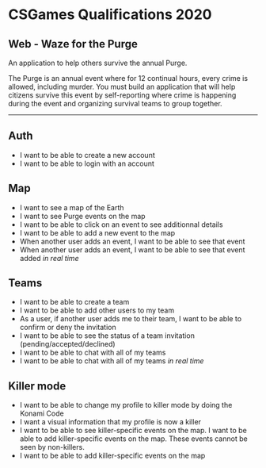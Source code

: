 # CSGames Qualifications 2020

## Web - Waze for the Purge

An application to help others survive the annual Purge.

The Purge is an annual event where for 12 continual hours, every crime is allowed, including murder. You must build an application that will help citizens survive this event by self-reporting where crime is happening during the event and organizing survival teams to group together.

--------------------

## Auth
* I want to be able to create a new account
* I want to be able to login with an account

## Map
* I want to see a map of the Earth
* I want to see Purge events on the map
* I want to be able to click on an event to see additionnal details
* I want to be able to add a new event to the map
* When another user adds an event, I want to be able to see that event
* When another user adds an event, I want to be able to see that event added *in real time*

## Teams
* I want to be able to create a team
* I want to be able to add other users to my team
* As a user, if another user adds me to their team, I want to be able to confirm or deny the invitation
* I want to be able to see the status of a team invitation (pending/accepted/declined)
* I want to be able to chat with all of my teams
* I want to be able to chat with all of my teams *in real time*

## Killer mode
* I want to be able to change my profile to killer mode by doing the Konami Code
* I want a visual information that my profile is now a killer
* I want to be able to see killer-specific events on the map.
I want to be able to add killer-specific events on the map. These events cannot be seen by non-killers.
* I want to be able to add killer-specific events on the map
